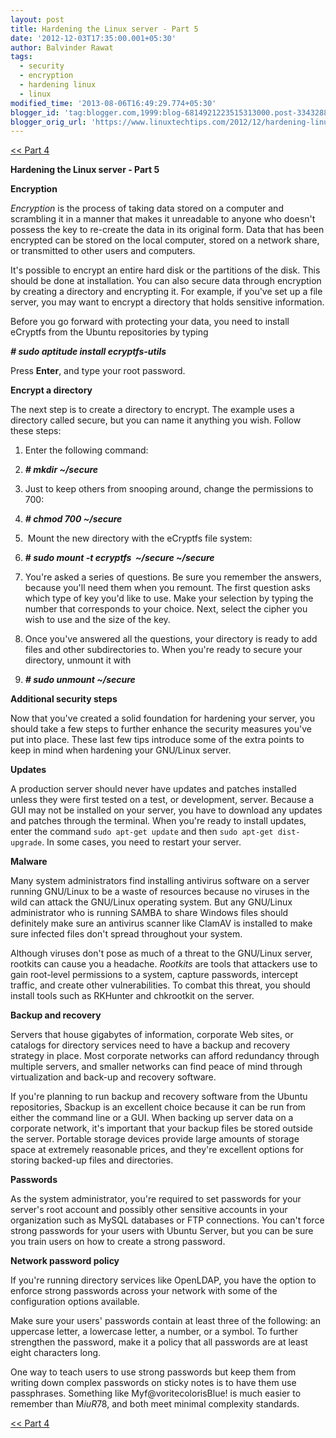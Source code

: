 ```yaml
---
layout: post
title: Hardening the Linux server - Part 5
date: '2012-12-03T17:35:00.001+05:30'
author: Balvinder Rawat
tags:
  - security
  - encryption
  - hardening linux
  - linux
modified_time: '2013-08-06T16:49:29.774+05:30'
blogger_id: 'tag:blogger.com,1999:blog-6814921223515313000.post-3343288754572511245'
blogger_orig_url: 'https://www.linuxtechtips.com/2012/12/hardening-linux-server-part-5.html'
---
```

[<< Part 4][1]

  

**Hardening the Linux server - Part 5**

**Encryption**

_Encryption_ is the process of taking data stored on a computer and scrambling it in a manner that makes it unreadable to anyone who doesn't possess the key to re-create the data in its original form. Data that has been encrypted can be stored on the local computer, stored on a network share, or transmitted to other users and computers.

It's possible to encrypt an entire hard disk or the partitions of the disk. This should be done at installation. You can also secure data through encryption by creating a directory and encrypting it. For example, if you've set up a file server, you may want to encrypt a directory that holds sensitive information.

Before you go forward with protecting your data, you need to install eCryptfs from the Ubuntu repositories by typing

  

**_# sudo aptitude install ecryptfs-utils_**

Press **Enter**, and type your root password.

  

**Encrypt a directory**

The next step is to create a directory to encrypt. The example uses a directory called secure, but you can name it anything you wish. Follow these steps:

1.  Enter the following command:

1.  **_\# mkdir ~/secure_**

3.  Just to keep others from snooping around, change the permissions to 700:

1.  **_# chmod 700 ~/secure_**

4.   Mount the new directory with the eCryptfs file system:

1.  **\# _sudo mount -t ecryptfs  ~/secure ~/secure_**

6.  You're asked a series of questions. Be sure you remember the answers, because you'll need them when you remount. The first question asks which type of key you'd like to use. Make your selection by typing the number that corresponds to your choice. Next, select the cipher you wish to use and the size of the key.
7.  Once you've answered all the questions, your directory is ready to add files and other subdirectories to. When you're ready to secure your directory, unmount it with 

1.  **_# sudo unmount ~/secure_**

  

  

**Additional security steps**

Now that you've created a solid foundation for hardening your server, you should take a few steps to further enhance the security measures you've put into place. These last few tips introduce some of the extra points to keep in mind when hardening your GNU/Linux server.

  

  

  

**Updates**

A production server should never have updates and patches installed unless they were first tested on a test, or development, server. Because a GUI may not be installed on your server, you have to download any updates and patches through the terminal. When you're ready to install updates, enter the command `sudo apt-get update` and then `sudo apt-get dist-upgrade`. In some cases, you need to restart your server.

  

  

  

**Malware**

Many system administrators find installing antivirus software on a server running GNU/Linux to be a waste of resources because no viruses in the wild can attack the GNU/Linux operating system. But any GNU/Linux administrator who is running SAMBA to share Windows files should definitely make sure an antivirus scanner like ClamAV is installed to make sure infected files don't spread throughout your system.

Although viruses don't pose as much of a threat to the GNU/Linux server, rootkits can cause you a headache. _Rootkits_ are tools that attackers use to gain root-level permissions to a system, capture passwords, intercept traffic, and create other vulnerabilities. To combat this threat, you should install tools such as RKHunter and chkrootkit on the server.

  

  

  

**Backup and recovery**

Servers that house gigabytes of information, corporate Web sites, or catalogs for directory services need to have a backup and recovery strategy in place. Most corporate networks can afford redundancy through multiple servers, and smaller networks can find peace of mind through virtualization and back-up and recovery software.

If you're planning to run backup and recovery software from the Ubuntu repositories, Sbackup is an excellent choice because it can be run from either the command line or a GUI. When backing up server data on a corporate network, it's important that your backup files be stored outside the server. Portable storage devices provide large amounts of storage space at extremely reasonable prices, and they're excellent options for storing backed-up files and directories.

  

  

  

**Passwords**

As the system administrator, you're required to set passwords for your server's root account and possibly other sensitive accounts in your organization such as MySQL databases or FTP connections. You can't force strong passwords for your users with Ubuntu Server, but you can be sure you train users on how to create a strong password.

  

**Network password policy**

  

If you're running directory services like OpenLDAP, you have the option to enforce strong passwords across your network with some of the configuration options available.

  

  

  

Make sure your users' passwords contain at least three of the following: an uppercase letter, a lowercase letter, a number, or a symbol. To further strengthen the password, make it a policy that all passwords are at least eight characters long.

One way to teach users to use strong passwords but keep them from writing down complex passwords on sticky notes is to have them use passphrases. Something like Myf@voritecolorisBlue! is much easier to remember than M$iuR78$, and both meet minimal complexity standards.

  

  

  

[<< Part 4][2]

  

[1]: http://www.linuxtechtips.com/2012/12/hardening-linux-server-part-4.html
[2]: http://www.linuxtechtips.com/2012/12/hardening-linux-server-part-4.html

